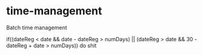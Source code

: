 # time-management
Batch time management


if((dateReg < date && date - dateReg > numDays) || (dateReg > date && 30 - dateReg + date > numDays)) do shit
